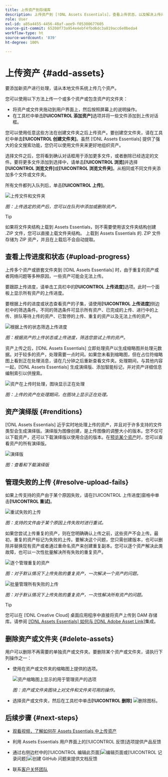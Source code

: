 ```yaml
---
title: 上传资产到存储库
description: 上传资产到 [!DNL Assets Essentials]，查看上传状态，以及解决上传问题。
role: User
exl-id: a85a4455-4456-48af-aee9-f05300677605
source-git-commit: 65200f73a954e4ebf4fbd6dc3a819acc6e0beda4
workflow-type: ht
source-wordcount: '839'
ht-degree: 100%

---
```


# 上传资产 {#add-assets}

要添加新资产进行处理，请从本地文件系统上传几个资产。<!-- TBD: Many of the [common file formats are supported](/help/using/supported-file-formats.md). -->

您可以使用以下方法上传一个或多个资产或包含资产的文件夹：

* 将资产或文件夹拖动到用户界面上，然后按照屏幕上的说明操作。
* 在工具栏中单击&#x200B;**[!UICONTROL 添加资产]**&#x200B;选项并将一些文件添加到上传对话框。

<!-- TBD: Update this GIF
![Asset and nested folder upload demo](assets/do-not-localize/upload-assets.gif) -->

您可以使用任意这些方法在创建文件夹之后上传资产。要创建空文件夹，请在工具栏中单击&#x200B;**[!UICONTROL 创建文件夹]**。虽然 [!DNL Assets Essentials] 提供了强大的全文搜索功能，您仍可以使用文件夹来更好地组织资产。

选择文件之后，您将看到确认对话框用于添加更多文件，或者删除已经选定的文件。要将更多文件添加到选择中，请单击&#x200B;**[!UICONTROL 浏览]**&#x200B;并选择&#x200B;**[!UICONTROL 浏览文件]**&#x200B;或&#x200B;**[!UICONTROL 浏览文件夹]**。从相同或不同文件夹添加多个文件或文件夹。

所有文件都列入队列后，单击&#x200B;**[!UICONTROL 上传]**。

![上传文件和文件夹](assets/upload-browse-files-folders.png)

*图：上传选定的资产后，您可以在队列中添加或删除资产。*

>[!TIP]
>
>如果将文件夹结构上载到 Assets Essentials，则不需要使用该文件夹结构创建 .ZIP 文件，您可以直接上载文件夹结构。 上载到 Assets Essentials 的. ZIP 文件存储为 ZIP 资产，并且在上载后不会自动提取。

## 查看上传进度和状态 {#upload-progress}

上传多个资产或嵌套文件夹到 [!DNL Assets Essentials] 时，由于重复的资产或者网络问题等多种原因，一些资产可能会无法上传。

要跟踪上传进度，请单击工具栏中的&#x200B;**[!UICONTROL 上传进度]**&#x200B;选项。此时一个面板上显示所有资产的上传进度。

要根据上传的进度或状态查看资产的子集，请使用&#x200B;**[!UICONTROL 上传进度]**&#x200B;侧边栏中的筛选条件。不同的筛选条件可显示所有资产、已完成的上传、进行中的上传、排队等待上传的资产、已暂停的上传、重复的资产以及无法上传的资产。

![根据上传的状态筛选上传进度](assets/filter-upload-progress.png)

*图：根据资产的上传状态或上传进度，筛选您尝试上传的资产。*

资产上传之后，[!DNL Assets Essentials] 立即处理资产以生成缩略图并处理元数据。对于较多的资产，处理需要一点时间。如果您未看到缩略图，但在占位符缩略图上看到正在处理消息，请在几分钟之后重新查看文件夹。处理期间，与其他内容一起，[!DNL Assets Essentials] 生成演绎版、添加智能标记，并对资产详细信息编制索引以供搜索。

![资产在上传时处理，图块显示正在处理](assets/upload-processing.png)

*图：上传的资产在处理期间，在图块上显示正在处理。*

## 资产演绎版 {#renditions}

[!DNL Assets Essentials] 近乎实时地处理上传的资产，并且对于许多支持的文件类型会生成演绎版。演绎版为图像创建，是上传图像的调整大小的版本。您不仅可以下载资产，还可以下载演绎版以使用合适的版本。在[预览某个资产](/help/using/navigate-view.md#preview-assets)时，您可以查看资产的所有演绎版。

![演绎版](assets/renditions-view-download.png)

*图：查看和下载演绎版*

## 管理失败的上传 {#resolve-upload-fails}

如果上传支持的资产由于某个原因失败，请在[!UICONTROL 上传进度]窗格中单击&#x200B;**[!UICONTROL 重试]**。

![重试失败的上传](assets/upload-retry.png)

*图：支持的文件由于某个原因上传失败时进行重试。*

如果您尝试上传重复的资产，则在您明确确认上传之前，这些资产不会上传。最初，重复的资产标记为失败的上传。要解决这个问题，您只需创建版本，也可以删除并替换现有资产或者通过重命名资产来创建重复副本。您可以逐个资产解决此类故障，也可以一次性批量解决所有失败的重复资产。

![逐个管理重复的资产](assets/uploads-manage-duplicates.png)

*图：对于默认情况下上传失败的重复资产，一次解决一个资产的问题。*

![批量管理所有失败的上传](assets/upload-progress-manage-failed-uploads.png)

*图：对于默认情况下上传失败的重复资产，一次性解决所有资产的问题。*

>[!TIP]
>
>您可以在 [!DNL Creative Cloud] 桌面应用程序中直接将资产上传到 DAM 存储库。请参阅 [[!DNL Assets Essentials] 如何与 [!DNL Adobe Asset Link]](/help/using/integration.md)集成。

## 删除资产或文件夹 {#delete-assets}

用户可以删除不再需要的单独资产或文件夹。要删除某个资产或文件夹，请执行下列操作之一：

* 使用在资产或文件夹的缩略图上提供的选项。

  ![资产缩略图上显示的用于管理资产的选项](assets/options-on-thumbnail.png)

  *图：资产或文件夹图块上对文件和文件夹可用的操作。*

* 选择资产或文件夹，然后在工具栏中单击&#x200B;**[!UICONTROL 删除]** ![删除图标](assets/do-not-localize/delete-icon.png)。

## 后续步骤 {#next-steps}

* [观看视频，了解如何在 Assets Essentials 中上传资产](https://experienceleague.adobe.com/docs/experience-manager-learn/assets-essentials/basics/creating.html)

* 利用 Assets Essentials 用户界面上的[!UICONTROL 反馈]选项提供产品反馈

* 通过右侧边栏中的[!UICONTROL 编辑此页面]![编辑页面](assets/do-not-localize/edit-page.png)或[!UICONTROL 记录问题]![创建 GitHub 问题](assets/do-not-localize/github-issue.png)来提供文档反馈

* 联系[客户关怀团队](https://experienceleague.adobe.com/?support-solution=General#support)
